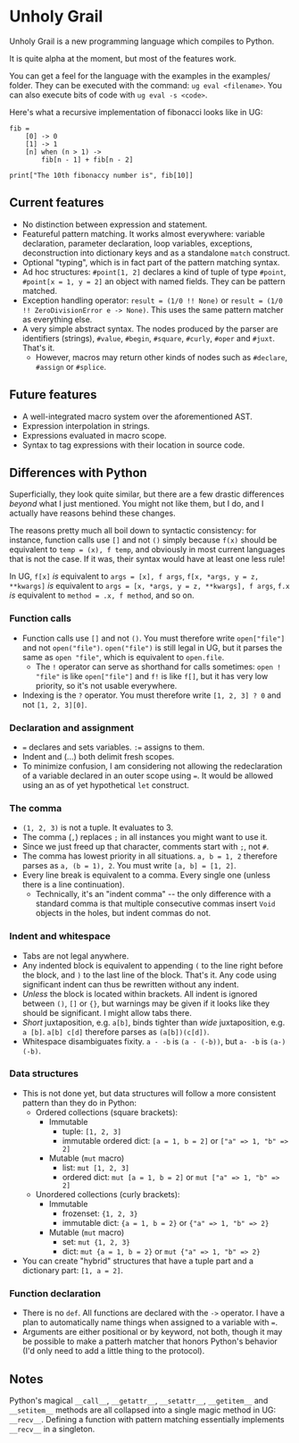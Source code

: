 
Unholy Grail
============

Unholy Grail is a new programming language which compiles to Python.

It is quite alpha at the moment, but most of the features work.

You can get a feel for the language with the examples in the examples/
folder. They can be executed with the command: `ug eval
<filename>`. You can also execute bits of code with `ug eval -s
<code>`.

Here's what a recursive implementation of fibonacci looks like in UG:

    fib =
        [0] -> 0
        [1] -> 1
        [n] when (n > 1) ->
            fib[n - 1] + fib[n - 2]

    print["The 10th fibonaccy number is", fib[10]]



Current features
----------------

* No distinction between expression and statement.
* Featureful pattern matching. It works almost everywhere: variable
  declaration, parameter declaration, loop variables, exceptions,
  deconstruction into dictionary keys and as a standalone `match`
  construct.
* Optional "typing", which is in fact part of the pattern matching
  syntax.
* Ad hoc structures: `#point[1, 2]` declares a kind of tuple of type
  `#point`, `#point[x = 1, y = 2]` an object with named fields. They
  can be pattern matched.
* Exception handling operator: `result = (1/0 !! None)` or
  `result = (1/0 !! ZeroDivisionError e -> None)`. This uses the
  same pattern matcher as everything else.
* A very simple abstract syntax. The nodes produced by the parser are
  identifiers (strings), `#value`, `#begin`, `#square`, `#curly`,
  `#oper` and `#juxt`. That's it.
  * However, macros may return other kinds of nodes such as
    `#declare`, `#assign` or `#splice`.



Future features
---------------

* A well-integrated macro system over the aforementioned AST.
* Expression interpolation in strings.
* Expressions evaluated in macro scope.
* Syntax to tag expressions with their location in source code.



Differences with Python
-----------------------

Superficially, they look quite similar, but there are a few drastic
differences *beyond* what I just mentioned. You might not like them,
but I do, and I actually have reasons behind these changes.

The reasons pretty much all boil down to syntactic consistency: for
instance, function calls use `[]` and not `()` simply because `f(x)`
should be equivalent to `temp = (x), f temp`, and obviously in most
current languages that is not the case. If it was, their syntax would
have at least one less rule!

In UG, `f[x]` *is* equivalent to `args = [x], f args`, `f[x, *args, y
= z, **kwargs]` *is* equivalent to `args = [x, *args, y = z,
**kwargs], f args`, `f.x` *is* equivalent to `method = .x, f method`,
and so on.


### Function calls

* Function calls use `[]` and not `()`. You must therefore write
  `open["file"]` and not `open("file")`. `open("file")` is still
  legal in UG, but it parses the same as `open "file"`, which is
  equivalent to `open.file`.
  * The `!` operator can serve as shorthand for calls sometimes: `open !
    "file"` is like `open["file"]` and `f!` is like `f[]`, but it has
    very low priority, so it's not usable everywhere.
* Indexing is the `?` operator. You must therefore write `[1, 2, 3] ?
  0` and not `[1, 2, 3][0]`.


### Declaration and assignment

* `=` declares and sets variables. `:=` assigns to them.
* Indent and (...) both delimit fresh scopes.
* To minimize confusion, I am considering not allowing the
  redeclaration of a variable declared in an outer scope using `=`. It
  would be allowed using an as of yet hypothetical `let` construct.


### The comma

* `(1, 2, 3)` is not a tuple. It evaluates to 3.
* The comma (`,`) replaces `;` in all instances you might want to
  use it.
* Since we just freed up that character, comments start with `;`, not `#`.
* The comma has lowest priority in all situations. `a, b = 1, 2`
  therefore parses as `a, (b = 1), 2`. You must write `[a, b] = [1,
  2]`.
* Every line break is equivalent to a comma. Every single one (unless
  there is a line continuation).
  * Technically, it's an "indent comma" -- the only difference with a
    standard comma is that multiple consecutive commas insert `Void`
    objects in the holes, but indent commas do not.


### Indent and whitespace

* Tabs are not legal anywhere.
* Any indented block is equivalent to appending `(` to the line right
  before the block, and `)` to the last line of the block.  That's it.
  Any code using significant indent can thus be rewritten without
  any indent.
* *Unless* the block is located within brackets. All indent is ignored
  between `()`, `[]` or `{}`, but warnings may be given if it looks
  like they should be significant. I might allow tabs there.
* *Short* juxtaposition, e.g. `a[b]`, binds tighter than *wide*
  juxtaposition, e.g. `a [b]`. `a[b] c[d]` therefore parses as
  `(a[b])(c[d])`.
* Whitespace disambiguates fixity. `a - -b` is `(a - (-b))`, but `a-
  -b` is `(a-)(-b)`.


### Data structures

* This is not done yet, but data structures will follow a more
  consistent pattern than they do in Python:
  * Ordered collections (square brackets):
    * Immutable
      * tuple: `[1, 2, 3]`
      * immutable ordered dict: `[a = 1, b = 2]` or `["a" => 1, "b" => 2]`
    * Mutable (`mut` macro)
      * list: `mut [1, 2, 3]`
      * ordered dict: `mut [a = 1, b = 2]` or `mut ["a" => 1, "b" => 2]`
  * Unordered collections (curly brackets):
    * Immutable
      * frozenset: `{1, 2, 3}`
      * immutable dict: `{a = 1, b = 2}` or `{"a" => 1, "b" => 2}`
    * Mutable (`mut` macro)
      * set: `mut {1, 2, 3}`
      * dict: `mut {a = 1, b = 2}` or `mut {"a" => 1, "b" => 2}`
* You can create "hybrid" structures that have a tuple part and
  a dictionary part: `[1, a = 2]`.


### Function declaration

* There is no `def`. All functions are declared with the `->`
  operator. I have a plan to automatically name things when assigned
  to a variable with `=`.
* Arguments are either positional or by keyword, not both, though it
  may be possible to make a patterh matcher that honors Python's
  behavior (I'd only need to add a little thing to the protocol).


Notes
-----

Python's magical `__call__`, `__getattr__`, `__setattr__`,
`__getitem__` and `__setitem__` methods are all collapsed into a
single magic method in UG: `__recv__`. Defining a function with
pattern matching essentially implements `__recv__` in a singleton.

